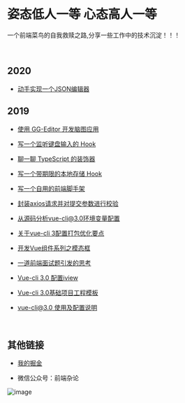 # 姿态低人一等    心态高人一等

一个前端菜鸟的自我救赎之路,分享一些工作中的技术沉淀！！！

<br/>

## 2020

* [动手实现一个JSON编辑器](https://github.com/luchx/ECHI_BLOG/issues/14)

## 2019

* [使用 GG-Editor 开发脑图应用](https://github.com/luchx/ECHI_BLOG/issues/13)

* [写一个监听键盘输入的 Hook](https://github.com/luchx/ECHI_BLOG/issues/12)

* [聊一聊 TypeScript 的装饰器](https://github.com/luchx/ECHI_BLOG/issues/11)

* [写一个带期限的本地存储 Hook](https://github.com/luchx/ECHI_BLOG/issues/10)

* [写一个自用的前端脚手架](https://github.com/luchx/ECHI_BLOG/issues/9)

* [封装axios请求并对提交参数进行校验](https://github.com/luchx/ECHI_BLOG/issues/8)

* [从源码分析vue-cli@3.0环境变量配置](https://github.com/luchx/ECHI_BLOG/issues/7)

* [关于vue-cli 3配置打包优化要点](https://github.com/luchx/ECHI_BLOG/issues/6)

* [开发Vue组件系列之模态框](https://github.com/luchx/ECHI_BLOG/issues/5)

* [一道前端面试题引发的思考](https://github.com/luchx/ECHI_BLOG/issues/4)

* [Vue-cli 3.0 配置iview](https://github.com/luchx/ECHI_BLOG/issues/3)

* [Vue-cli 3.0基础项目工程模板](https://github.com/luchx/ECHI_BLOG/issues/2)

* [vue-cli@3.0 使用及配置说明](https://github.com/luchx/ECHI_BLOG/issues/1)

<br/>

## 其他链接

* [我的掘金](https://juejin.im/user/585e36d561ff4b0058144d99/posts)

* 微信公众号：前端杂论

![image](https://github.com/luchx/ECHI_BLOG/blob/master/images/echi_qrcode.jpg?raw=true)
